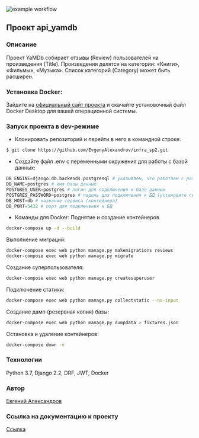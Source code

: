 ![example workflow](https://github.com/EvgenyAlexandrov/yamdb_final/actions/workflows/yamdb_workflow.yml/badge.svg)
## Проект api_yamdb
### Описание
Проект YaMDb собирает отзывы (Review) пользователей на произведения (Title). Произведения делятся на категории: «Книги», «Фильмы», «Музыка». Список категорий (Category) может быть расширен.
### Установка Docker:
Зайдите на [официальный сайт проекта](https://www.docker.com/products/docker-desktop) и скачайте установочный файл Docker Desktop для вашей операционной системы.
### Запуск проекта в dev-режиме
- Клонировать репозиторий и перейти в него в командной строке:
```bash
$ git clone https://github.com/EvgenyAlexandrov/infra_sp2.git
```
- Создайте файл .env с переменными окружения для работы с базой данных:
```python
DB_ENGINE=django.db.backends.postgresql # указываем, что работаем с postgresql
DB_NAME=postgres # имя базы данных
POSTGRES_USER=postgres # логин для подключения к базе данных
POSTGRES_PASSWORD=postgres # пароль для подключения к БД (установите свой)
DB_HOST=db # название сервиса (контейнера)
DB_PORT=5432 # порт для подключения к БД
```
- Команды для Docker:
Поднятие и создание контейнеров
```bash
docker-compose up -d --build
```
Выполнение миграций:
```bash
docker-compose exec web python manage.py makemigrations reviews
docker-compose exec web python manage.py migrate
```
Создание суперпользователя:
```bash
docker-compose exec web python manage.py createsuperuser
```
Подключение статики:
```bash
docker-compose exec web python manage.py collectstatic --no-input
```
Создание дамп (резервная копия) базы:
```bash
docker-compose exec web python manage.py dumpdata > fixtures.json
```
Остановка и удаление контейнеров:
```bash
docker-compose down -v
```
### Технологии
Python 3.7, Django 2.2, DRF, JWT, Docker
### Автор
[Евгений Александров](https://github.com/EvgenyAlexandrov)
### Ссылка на документацию к проекту
[Ссылка](yatubeproject.hopto.org/redoc)
